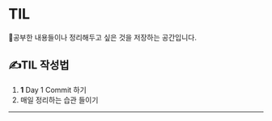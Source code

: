 # TIL

📖공부한 내용들이나 정리해두고 싶은 것을 저장하는 공간입니다.

## ✍️TIL 작성법
1. __1__ Day 1 Commit 하기
2. 매일 정리하는 습관 들이기 
- - -
